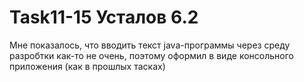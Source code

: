 # Task11-15 Усталов 6.2
Мне показалось, что вводить текст java-программы через среду
разробтки как-то не очень, поэтому оформил в виде консольного
приложения (как в прошлых тасках)
